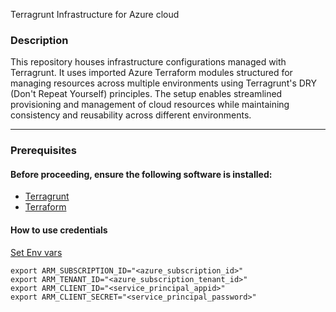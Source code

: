 Terragrunt Infrastructure for Azure cloud

### Description 
This repository houses infrastructure configurations managed with Terragrunt. 
It uses imported Azure Terraform modules structured for managing resources across multiple environments 
using Terragrunt's DRY (Don't Repeat Yourself) principles. 
The setup enables streamlined provisioning and management of cloud resources while
maintaining consistency and reusability across different environments.

---------------------------

### Prerequisites
#### Before proceeding, ensure the following software is installed:

- [Terragrunt](https://terragrunt.gruntwork.io/docs/getting-started/install/) 
- [Terraform](https://developer.hashicorp.com/terraform/install)


#### How to use credentials
[Set Env vars](https://learn.microsoft.com/en-us/azure/developer/terraform/get-started-cloud-shell-powershell?tabs=bash#specify-service-principal-credentials-in-environment-variables)

```
export ARM_SUBSCRIPTION_ID="<azure_subscription_id>"
export ARM_TENANT_ID="<azure_subscription_tenant_id>"
export ARM_CLIENT_ID="<service_principal_appid>"
export ARM_CLIENT_SECRET="<service_principal_password>"
```